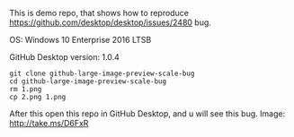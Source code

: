 This is demo repo, that shows how to reproduce https://github.com/desktop/desktop/issues/2480 bug.

OS: Windows 10 Enterprise 2016 LTSB

GitHub Desktop version: 1.0.4

```
git clone github-large-image-preview-scale-bug
cd github-large-image-preview-scale-bug
rm 1.png
cp 2.png 1.png
```

After this open this repo in GitHub Desktop, and u will see this bug. Image: http://take.ms/D6FxR 
